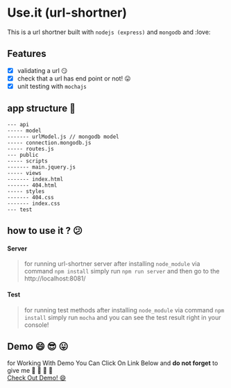 # Use.it (url-shortner)
This is a url shortner built with `nodejs (express)` and `mongodb` and :love:

## Features
- [x] validating a url :smirk:
- [x] check that a url has end point or not! :stuck_out_tongue:
- [x] unit testing with `mochajs`

## app structure :file_folder:

```
--- api
----- model
------- urlModel.js // mongodb model
----- connection.mongodb.js
----- routes.js
--- public
----- scripts
------- main.jquery.js
----- views
------- index.html
------- 404.html
----- styles
------- 404.css
------- index.css
--- test
``` 

## how to use it ? :confused:

#### Server
> for running url-shortner server after installing `node_module` via command `npm install` simply run `npm run server` and then go to the http://localhost:8081/
#### Test
> for running test methods after installing `node_module` via command `npm install` simply run `mocha` and you can see the test result right in your console!

## Demo :smile: :sunglasses: :stuck_out_tongue:
for Working With Demo You Can Click On Link Below and **do not forget** to give me :star2: :star2: :star2: :star2:  
[Check Out Demo! :smile:](https://node-url-shortner.herokuapp.com/)





